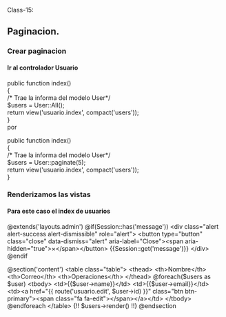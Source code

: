 Class-15:

## Paginacion.
### Crear paginacion
#### Ir al controlador  Usuario
public function index()  
    {  
        /* Trae la informa del modelo  User*/  
        $users = User::All();  
        return view('usuario.index', compact('users'));  
    }  
por  

public function index()  
    {  
        /* Trae la informa del modelo  User*/  
        $users = User::paginate(5);  
        return view('usuario.index', compact('users'));  
    }  
    
### Renderizamos las vistas 
#### Para este caso el index de usuarios
@extends('layouts.admin')
@if(Session::has('message'))
    &lt;div class="alert alert-success alert-dismissible" role="alert"&gt;
        &lt;button type="button" class="close" data-dismiss="alert" aria-label="Close"&gt;&lt;span aria-hidden="true"&gt;&times;&lt;/span&gt;&lt;/button&gt;
        {{Session::get('message')}}
    &lt;/div&gt;
@endif


@section('content')
    &lt;table class="table"&gt;
        &lt;thead&gt;
            &lt;th&gt;Nombre&lt;/th&gt;
            &lt;th&gt;Correo&lt;/th&gt;
            &lt;th&gt;Operaciones&lt;/th&gt;
        &lt;/thead&gt;
        @foreach($users as $user)
        &lt;tbody&gt;
            &lt;td&gt;{{$user-&gt;name}}&lt;/td&gt;
            &lt;td&gt;{{$user-&gt;email}}&lt;/td&gt;
            &lt;td&gt;&lt;a href="{{ route('usuario.edit', $user-&gt;id)  }}" class="btn btn-primary"&gt;&lt;span class="fa fa-edit"&gt;&lt;/span&gt;&lt;/a&gt;&lt;/td&gt;
        &lt;/tbody&gt;
            @endforeach
    &lt;/table&gt;
    {!! $users-&gt;render() !!}
@endsection